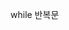 [comment]: <> ( https://www.youtube.com/watch?v=Bvn2F_7_Od8&list=PLCrpnnSGr_ETApnv5f26QHtbl14ShNL-5&index=27&t=1s)


while 반복문



